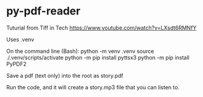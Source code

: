 # py-pdf-reader

Tuturial from Tiff in Tech https://www.youtube.com/watch?v=LXsdt6RMNfY

Uses .venv

On the command line (Bash):
python -m venv .venv
source ./.venv/scripts/activate
python -m pip install pyttsx3
python -m pip install PyPDF2

Save a pdf (text only) into the root as story.pdf

Run the code, and it will create a story.mp3 file that you can listen to.

